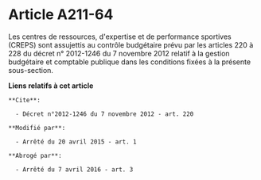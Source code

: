 # Article A211-64

Les centres de ressources, d'expertise et de performance sportives (CREPS) sont assujettis au contrôle budgétaire prévu par
les articles 220 à 228 du décret n° 2012-1246 du 7 novembre 2012 relatif à la gestion budgétaire et comptable publique dans
les conditions fixées à la présente sous-section.

**Liens relatifs à cet article**

	**Cite**:

	  - Décret n°2012-1246 du 7 novembre 2012 - art. 220

	**Modifié par**:

	  - Arrêté du 20 avril 2015 - art. 1

	**Abrogé par**:

	  - Arrêté du 7 avril 2016 - art. 3
